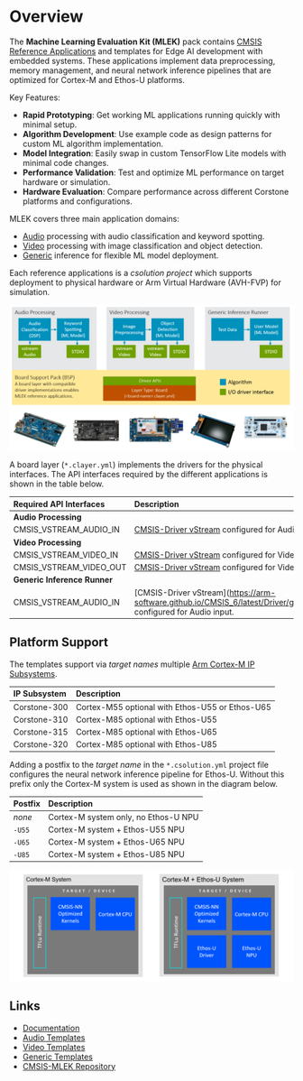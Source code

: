 # Overview

The **Machine Learning Evaluation Kit (MLEK)** pack contains [CMSIS Reference Applications](https://open-cmsis-pack.github.io/cmsis-toolbox/ReferenceApplications/) and templates for Edge AI development with embedded systems. These applications implement data preprocessing, memory management, and neural network inference pipelines that are optimized for Cortex-M and Ethos-U platforms.

Key Features:

- **Rapid Prototyping**: Get working ML applications running quickly with minimal setup.
- **Algorithm Development**: Use example code as design patterns for custom ML algorithm implementation.
- **Model Integration**: Easily swap in custom TensorFlow Lite models with minimal code changes.
- **Performance Validation**: Test and optimize ML performance on target hardware or simulation.
- **Hardware Evaluation**: Compare performance across different Corstone platforms and configurations.

MLEK covers three main application domains:

- [Audio](https://arm-examples.github.io/cmsis-mlek/templates_audio.html) processing with audio classification and keyword spotting.
- [Video](https://arm-examples.github.io/cmsis-mlek/templates_video.html) processing with image classification and object detection.
- [Generic](https://arm-examples.github.io/cmsis-mlek) inference for flexible ML model deployment.

Each reference applications is a *csolution project* which supports deployment to physical hardware or Arm Virtual Hardware (AVH-FVP) for simulation.

![MLEK Reference Application Architecture](./MLEK-Architecture.png)

A board layer (`*.clayer.yml`) implements the drivers for the physical interfaces. The API interfaces required by the different applications is shown in the table below.

| Required API Interfaces     | Description     |
|:----------------------------|:----------------|
| **Audio Processing**        |                 |
| CMSIS_VSTREAM_AUDIO_IN      | [CMSIS-Driver vStream](https://arm-software.github.io/CMSIS_6/latest/Driver/group__mci__interface__gr.html) configured for Audio input. |
| **Video Processing**        |                 |
| CMSIS_VSTREAM_VIDEO_IN      | [CMSIS-Driver vStream](https://arm-software.github.io/CMSIS_6/latest/Driver/group__mci__interface__gr.html) configured for Video input. |
| CMSIS_VSTREAM_VIDEO_OUT     | [CMSIS-Driver vStream](https://arm-software.github.io/CMSIS_6/latest/Driver/group__mci__interface__gr.html) configured for Video output. |
| **Generic Inference Runner**|                 |
| CMSIS_VSTREAM_AUDIO_IN      | [CMSIS-Driver vStream](https://arm-software.github.io/CMSIS_6/latest/Driver/group__mci__interface__gr.html configured for Audio input. |

## Platform Support

The templates support via _target names_ multiple [Arm Cortex-M IP Subsystems](https://www.arm.com/products/silicon-ip-subsystems#Products). 

| IP Subsystem | Description  |
|:-------------|:-------------|
| Corstone-300 | Cortex-M55 optional with Ethos-U55 or Ethos-U65 |
| Corstone-310 | Cortex-M85 optional with Ethos-U55 |
| Corstone-315 | Cortex-M85 optional with Ethos-U65 |
| Corstone-320 | Cortex-M85 optional with Ethos-U85 |

Adding a postfix to the _target name_ in the `*.csolution.yml` project file configures the neural network inference pipeline for Ethos-U. Without this prefix only the Cortex-M system is used as shown in the diagram below.

| Postfix      | Description |
|:-------------|:------------|
| _none_       | Cortex-M system only, no Ethos-U NPU |
| `-U55`       | Cortex-M system + Ethos-U55 NPU |
| `-U65`       | Cortex-M system + Ethos-U65 NPU |
| `-U85`       | Cortex-M system + Ethos-U85 NPU |

![Neural Network Inference Pipeline](./System-Topology.png)

## Links

- [Documentation](../documentation/index.md)
- [Audio Templates](../template/audio/)
- [Video Templates](../template/video/)  
- [Generic Templates](../template/generic/)
- [CMSIS-MLEK Repository](https://github.com/ARM-software/cmsis-mlek)
